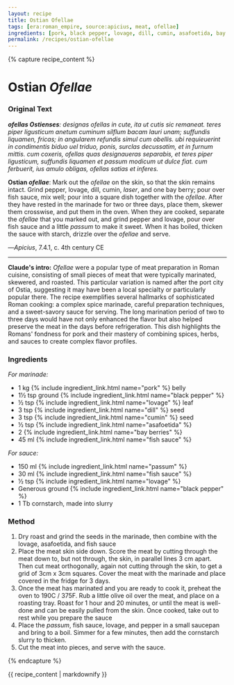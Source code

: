 ```yaml
---
layout: recipe
title: Ostian Ofellae
tags: [era:roman_empire, source:apicius, meat, ofellae]
ingredients: [pork, black pepper, lovage, dill, cumin, asafoetida, bay berries, fish sauce, passum, cornstarch]
permalink: /recipes/ostian-ofellae
---
```


{% capture recipe_content %}
# Ostian *Ofellae*

### Original Text
***ofellas Ostienses**: designas ofellas in cute, ita ut cutis sic remaneat. teres piper ligusticum anetum cuminum silflum bacam lauri unam; suffundis liquamen, fricas; in angularem refundis simul cum obellis. ubi requieuerint in condimentis biduo uel triduo, ponis, surclas decussatim, et in furnum mittis. cum coxeris, ofellas quas designaueras separabis, et teres piper ligusticum, suffundis liquamen et passum modicum ut dulce fiat. cum ferbuerit, ius amulo obligas, ofellas satias et inferes.*

**Ostian *ofellae***: Mark out the *ofellae* on the skin, so that the skin remains intact. Grind pepper, lovage, dill, cumin, *laser*, and one bay berry; pour over fish sauce, mix well; pour into a square dish together with the *ofellae*. After they have rested in the marinade for two or three days, place them, skewer them crosswise, and put them in the oven. When they are cooked, separate the *ofellae* that you marked out, and grind pepper and lovage, pour over fish sauce and a little *passum* to make it sweet. When it has boiled, thicken the sauce with starch, drizzle over the *ofellae* and serve.

—*Apicius*, 7.4.1, c. 4th century CE

___

**Claude's intro:** *Ofellae* were a popular type of meat preparation in Roman cuisine, consisting of small pieces of meat that were typically marinated, skewered, and roasted. This particular variation is named after the port city of Ostia, suggesting it may have been a local specialty or particularly popular there. The recipe exemplifies several hallmarks of sophisticated Roman cooking: a complex spice marinade, careful preparation techniques, and a sweet-savory sauce for serving. The long marination period of two to three days would have not only enhanced the flavor but also helped preserve the meat in the days before refrigeration. This dish highlights the Romans' fondness for pork and their mastery of combining spices, herbs, and sauces to create complex flavor profiles.

### Ingredients
*For marinade:*
- 1 kg {% include ingredient_link.html name="pork" %} belly
- 1½ tsp ground {% include ingredient_link.html name="black pepper" %}
- ½ tsp {% include ingredient_link.html name="lovage" %} leaf
- 3 tsp {% include ingredient_link.html name="dill" %} seed
- 3 tsp {% include ingredient_link.html name="cumin" %} seed
- ½ tsp {% include ingredient_link.html name="asafoetida" %}
- 2 {% include ingredient_link.html name="bay berries" %}
- 45 ml {% include ingredient_link.html name="fish sauce" %}

*For sauce:*
- 150 ml {% include ingredient_link.html name="passum" %}
- 30 ml {% include ingredient_link.html name="fish sauce" %}
- ½ tsp {% include ingredient_link.html name="lovage" %}
- Generous ground {% include ingredient_link.html name="black pepper" %}
- 1 Tb cornstarch, made into slurry

### Method
1. Dry roast and grind the seeds in the marinade, then combine with the lovage, asafoetida, and fish sauce
2. Place the meat skin side down. Score the meat by cutting through the meat down to, but not through, the skin, in parallel lines 3 cm apart. Then cut meat orthogonally, again not cutting through the skin, to get a grid of 3cm x 3cm squares. Cover the meat with the marinade and place covered in the fridge for 3 days.
3. Once the meat has marinated and you are ready to cook it, preheat the oven to 190C / 375F. Rub a little olive oil over the meat, and place on a roasting tray. Roast for 1 hour and 20 minutes, or until the meat is well-done and can be easily pulled from the skin. Once cooked, take out to rest while you prepare the sauce
4. Place the *passum*, fish sauce, lovage, and pepper in a small saucepan and bring to a boil. Simmer for a few minutes, then add the cornstarch slurry to thicken.
5. Cut the meat into pieces, and serve with the sauce.

{% endcapture %}

{{ recipe_content | markdownify }} 